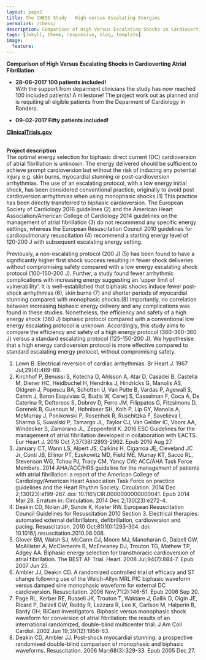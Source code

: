 ```yaml
---
layout: page2
title: The CHESS Study - High versus Escalating Energies
permalink: /chess/
description: Comparison of High Versus Escalating Shocks in Cardioverting Atrial Fibrillation
tags: [Jekyll, theme, responsive, blog, template]
image:
  feature:
---
```

**Comparison of High Versus Escalating Shocks in Cardioverting Atrial Fibrillation**



* **28-06-2017 100 patients included!**<br>
With the support from deparment clinicians the study has now reached 100 included patients! A milestone!
The project work out as planned and is requiting all elgible patients from the Deparment of Cardiology in Randers.

* **09-02-2017 Fifty patients included!** <br>

[**ClinicalTrials.gov**](/https://clinicaltrials.gov/show/NCT02923414/) <br>
<br>

**Project description** <br>
The optimal energy selection for biphasic direct current (DC) cardioversion of atrial fibrillation is unknown. The energy delivered should be sufficient to achieve prompt cardioversion but without the risk of inducing any potential injury e.g. skin burns, myocardial stunning or post-cardioversion arrhythmias. The use of an escalating protocol, with a low energy initial shock, has been considered conventional practice, originally to avoid post cardioversion arrhythmias when using monophasic shocks.(1) This practice has been directly transferred to biphasic cardioversion. The European Society of Cardiology 2016 guidelines (2) and the American Heart Association/American College of Cardiology 2014 guidelines on the management of atrial fibrillation (3) do not recommend any specific energy settings, whereas the European Resuscitation Council 2010 guidelines for cardiopulmonary resuscitation (4) recommend a starting energy level of 120-200 J with subsequent escalating energy setting.

Previously, a non-escalating protocol (200 J) (5) has been found to have a significantly higher first shock success resulting in fewer shock deliveries without compromising safety compared with a low energy escalating shock protocol (100-150-200 J). Further, a study found fewer arrhythmic complications with increasing energy suggesting an 'upper limit of vulnerability'. It is well-established that biphasic shocks induce fewer post-shock arrhythmias (6), skin burns (7) and shorter periods of myocardial stunning compared with monophasic shocks.(8) Importantly, no correlation between increasing biphasic energy delivery and any complications was found in these studies. Nonetheless, the efficiency and safety of a high energy shock (360 J) biphasic protocol compared with a conventional low energy escalating protocol is unknown. Accordingly, this study aims to compare the efficiency and safety of a high energy protocol (360-360-360 J) versus a standard escalating protocol (125-150-200 J). We hypothesise that a high energy cardioversion protocol is more effective compared to standard escalating energy protocol, without compromising safety.

1. Lown B. Electrical reversion of cardiac arrhythmias. Br Heart J. 1967 Jul;29(4):469-89.
2. Kirchhof P, Benussi S, Kotecha D, Ahlsson A, Atar D, Casadei B, Castella M, Diener HC, Heidbuchel H, Hendriks J, Hindricks G, Manolis AS, Oldgren J, Popescu BA, Schotten U, Van Putte B, Vardas P, Agewall S, Camm J, Baron Esquivias G, Budts W, Carerj S, Casselman F, Coca A, De Caterina R, Deftereos S, Dobrev D, Ferro JM, Filippatos G, Fitzsimons D, Gorenek B, Guenoun M, Hohnloser SH, Kolh P, Lip GY, Manolis A, McMurray J, Ponikowski P, Rosenhek R, Ruschitzka F, Savelieva I, Sharma S, Suwalski P, Tamargo JL, Taylor CJ, Van Gelder IC, Voors AA, Windecker S, Zamorano JL, Zeppenfeld K. 2016 ESC Guidelines for the management of atrial fibrillation developed in collaboration with EACTS. Eur Heart J. 2016 Oct 7;37(38):2893-2962. Epub 2016 Aug 27.
3. January CT, Wann LS, Alpert JS, Calkins H, Cigarroa JE, Cleveland JC Jr, Conti JB, Ellinor PT, Ezekowitz MD, Field ME, Murray KT, Sacco RL, Stevenson WG, Tchou PJ, Tracy CM, Yancy CW; ACC/AHA Task Force Members. 2014 AHA/ACC/HRS guideline for the management of patients with atrial fibrillation: a report of the American College of Cardiology/American Heart Association Task Force on practice guidelines and the Heart Rhythm Society. Circulation. 2014 Dec 2;130(23):e199-267. doi: 10.1161/CIR.0000000000000041. Epub 2014 Mar 28. Erratum in: Circulation. 2014 Dec 2;130(23):e272-4.
4. Deakin CD, Nolan JP, Sunde K, Koster RW. European Resuscitation Council Guidelines for Resuscitation 2010 Section 3. Electrical therapies: automated external defibrillators, defibrillation, cardioversion and pacing. Resuscitation. 2010 Oct;81(10):1293-304. doi: 10.1016/j.resuscitation.2010.08.008.
5. Glover BM, Walsh SJ, McCann CJ, Moore MJ, Manoharan G, Dalzell GW, McAllister A, McClements B, McEneaney DJ, Trouton TG, Mathew TP, Adgey AA. Biphasic energy selection for transthoracic cardioversion of atrial fibrillation. The BEST AF Trial. Heart. 2008 Jul;94(7):884-7. Epub 2007 Jun 25.
6. Ambler JJ, Deakin CD. A randomized controlled trial of efficacy and ST change following use of the Welch-Allyn MRL PIC biphasic waveform versus damped sine monophasic waveform for external DC cardioversion. Resuscitation. 2006 Nov;71(2):146-51. Epub 2006 Sep 20.
7. Page RL, Kerber RE, Russell JK, Trouton T, Waktare J, Gallik D, Olgin JE, Ricard P, Dalzell GW, Reddy R, Lazzara R, Lee K, Carlson M, Halperin B, Bardy GH; BiCard Investigators. Biphasic versus monophasic shock waveform for conversion of atrial fibrillation: the results of an international randomized, double-blind multicenter trial. J Am Coll Cardiol. 2002 Jun 19;39(12):1956-63.
8. Deakin CD, Ambler JJ. Post-shock myocardial stunning: a prospective randomised double-blind comparison of monophasic and biphasic waveforms. Resuscitation. 2006 Mar;68(3):329-33. Epub 2005 Dec 27.
